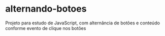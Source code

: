 # alternando-botoes
Projeto para estudo de JavaScript, com alternância de botões e conteúdo conforme evento de clique nos botões
